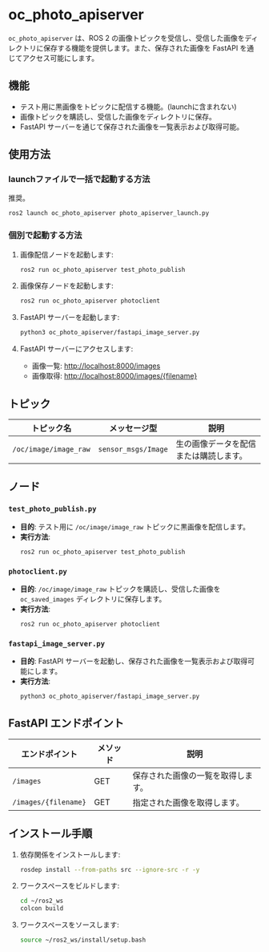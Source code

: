 # oc_photo_apiserver

`oc_photo_apiserver` は、ROS 2 の画像トピックを受信し、受信した画像をディレクトリに保存する機能を提供します。また、保存された画像を FastAPI を通じてアクセス可能にします。

## 機能
- テスト用に黒画像をトピックに配信する機能。(launchに含まれない)
- 画像トピックを購読し、受信した画像をディレクトリに保存。
- FastAPI サーバーを通じて保存された画像を一覧表示および取得可能。


## 使用方法
### launchファイルで一括で起動する方法
推奨。
```bash
ros2 launch oc_photo_apiserver photo_apiserver_launch.py
```

### 個別で起動する方法
1. 画像配信ノードを起動します:
   ```bash
   ros2 run oc_photo_apiserver test_photo_publish
   ```

2. 画像保存ノードを起動します:
   ```bash
   ros2 run oc_photo_apiserver photoclient
   ```

3. FastAPI サーバーを起動します:
   ```bash
   python3 oc_photo_apiserver/fastapi_image_server.py
   ```

4. FastAPI サーバーにアクセスします:
   - 画像一覧: [http://localhost:8000/images](http://localhost:8000/images)
   - 画像取得: [http://localhost:8000/images/{filename}](http://localhost:8000/images/{filename})



## トピック

| トピック名               | メッセージ型         | 説明                                       |
|--------------------------|----------------------|--------------------------------------------|
| `/oc/image/image_raw`    | `sensor_msgs/Image`  | 生の画像データを配信または購読します。      |

## ノード

### `test_photo_publish.py`
- **目的**: テスト用に `/oc/image/image_raw` トピックに黒画像を配信します。
- **実行方法**:
  ```bash
  ros2 run oc_photo_apiserver test_photo_publish
  ```

### `photoclient.py`
- **目的**: `/oc/image/image_raw` トピックを購読し、受信した画像を `oc_saved_images` ディレクトリに保存します。
- **実行方法**:
  ```bash
  ros2 run oc_photo_apiserver photoclient
  ```

### `fastapi_image_server.py`
- **目的**: FastAPI サーバーを起動し、保存された画像を一覧表示および取得可能にします。
- **実行方法**:
  ```bash
  python3 oc_photo_apiserver/fastapi_image_server.py
  ```

## FastAPI エンドポイント

| エンドポイント           | メソッド | 説明                                       |
|--------------------------|----------|--------------------------------------------|
| `/images`               | GET      | 保存された画像の一覧を取得します。          |
| `/images/{filename}`    | GET      | 指定された画像を取得します。                |

## インストール手順


1. 依存関係をインストールします:
   ```bash
   rosdep install --from-paths src --ignore-src -r -y
   ```

2. ワークスペースをビルドします:
   ```bash
   cd ~/ros2_ws
   colcon build
   ```

3. ワークスペースをソースします:
   ```bash
   source ~/ros2_ws/install/setup.bash
   ```

